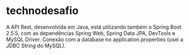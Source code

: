 # technodesafio
A API Rest, desenvolvida em Java, está utilizando também o Spring Boot 2.5.5, com as dependências Spring Web, Spring Data JPA, DevTools e MySQL Driver.
Conexão com a database no application.properties (usei a JDBC String do MySQL).
